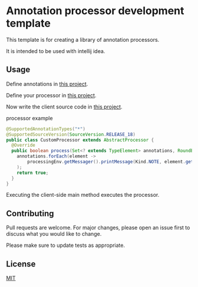 # Annotation processor development template

This template is for creating a library of annotation processors.

It is intended to be used with intellij idea.

## Usage

Define annotations in [this project](./annotator/annotator).

Define your processor in [this project](./annotator/processor).

Now write the client source code in [this project](./src).

processor example

```java
@SupportedAnnotationTypes("*")
@SupportedSourceVersion(SourceVersion.RELEASE_18)
public class CustomProcessor extends AbstractProcessor {
  @Override
  public boolean process(Set<? extends TypeElement> annotations, RoundEnvironment roundEnv) {
    annotations.forEach(element ->
        processingEnv.getMessager().printMessage(Kind.NOTE, element.getSimpleName() + " " + element.getQualifiedName())
    );
    return true;
  }
}
```

Executing the client-side main method executes the processor.

## Contributing

Pull requests are welcome. For major changes, please open an issue first
to discuss what you would like to change.

Please make sure to update tests as appropriate.

## License

[MIT](https://choosealicense.com/licenses/mit/)